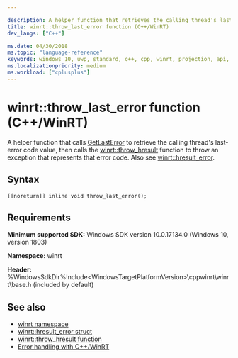 ```yaml
---

description: A helper function that retrieves the calling thread's last-error code value, and throws an exception using a C++/WinRT object that represents that error code.
title: winrt::throw_last_error function (C++/WinRT)
dev_langs: ["C++"]

ms.date: 04/30/2018
ms.topic: "language-reference"
keywords: windows 10, uwp, standard, c++, cpp, winrt, projection, api, reference, last-error, throw, exception, hresult_error, HRESULT, error, code
ms.localizationpriority: medium
ms.workload: ["cplusplus"]
---
```


# winrt::throw_last_error function (C++/WinRT)
A helper function that calls [GetLastError](/windows/win32/api/errhandlingapi/nf-errhandlingapi-getlasterror) to retrieve the calling thread's last-error code value, then calls the [winrt::throw_hresult](throw-hresult.md) function to throw an exception that represents that error code. Also see [winrt::hresult_error](hresult-error.md).

## Syntax
```cppwinrt
[[noreturn]] inline void throw_last_error();
```

## Requirements
**Minimum supported SDK:** Windows SDK version 10.0.17134.0 (Windows 10, version 1803)

**Namespace:** winrt

**Header:** %WindowsSdkDir%Include\<WindowsTargetPlatformVersion>\cppwinrt\winrt\base.h (included by default)

## See also 
* [winrt namespace](../winrt.md)
* [winrt::hresult_error struct](hresult-error.md)
* [winrt::throw_hresult function](throw-hresult.md)
* [Error handling with C++/WinRT](/windows/uwp/cpp-and-winrt-apis/error-handling)

